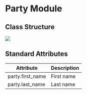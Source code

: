 # Party Module

## Class Structure
<img src="https://www.plantuml.com/plantuml/png/XOv1QyCm38Nl-XMYnq7-G1YZfYsR8Kj2abvsSnin2h4N77bGnlxxbDga8plif6VvwNjlEx7n7Em0G2vOV2Lx8jzTH_e2nBhHvKxNgX3TrjMnFOZOlUXY3z_fe9Rpw-8_D6rLYgYQPrNgDzLfUOhrF9XfYjxPT-bpB3xSkqWcPnpdsDscB9onb6FB_XB_1PtVKsHpzcIOUYL7Un5tVEp-7py2epSHH-F9SKfPynHBbLDWMe4_pH1-5mrZlwu5nuayFcQuUTWaEDm6PjdJl4mH076kraiom2A5DXl-Ec1BhWzs-040">

## Standard Attributes

| Attribute            | Description                          |
|----------------------|--------------------------------------|
| party.first_name     | First name                           |
| party.last_name      | Last name                            |


